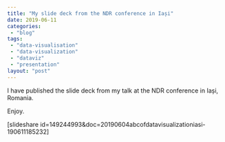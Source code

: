 ```yaml
---
title: "My slide deck from the NDR conference in Iași"
date: 2019-06-11
categories: 
 - "blog"
tags: 
 - "data-visualisation"
 - "data-visualization"
 - "dataviz"
 - "presentation"
layout: "post"
---
```


<!-- wp:paragraph -->
I have published the slide deck from my talk at the NDR conference in Iași, Romania. 


<!-- /wp:paragraph -->

<!-- wp:paragraph -->
Enjoy.


<!-- /wp:paragraph -->

<!-- wp:shortcode -->
[slideshare id=149244993&doc=20190604abcofdatavisualizationiasi-190611185232]
<!-- /wp:shortcode -->
